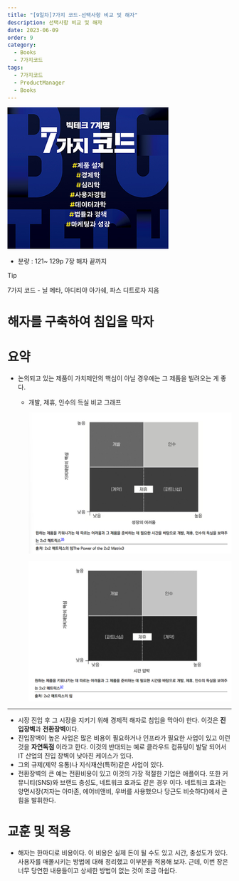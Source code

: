 ```yaml
---
title: "[9일차]7가지 코드-선택사항 비교 및 해자"
description: 선택사항 비교 및 해자
date: 2023-06-09
order: 9
category:
  - Books
  - 7가지코드
tags:
  - 7가지코드
  - ProductManager
  - Books
---
```


![표지](./Untitled.png)
- 분량 : 121~ 129p 7장 해자 끝까지

<!-- more -->

>[!tip]
>7가지 코드 - 닐 메타, 아디티야 아가쉐, 파스 디트로자 지음

# 해자를 구축하여 침입을 막자

# 요약

- 논의되고 있는 제품이 가치제안의 핵심이 아닐 경우에는 그 제품을 빌려오는 게 좋다.
    - 개발, 제휴, 인수의 득실 비교 그래프
        
        ![Untitled](image-09/Untitled.png)
        
        ![Untitled](image-09/Untitled%201.png)
        

---

- 시장 진입 후 그 시장을 지키기 위해  경제적 해자로 침입을 막아야 한다. 이것은 **진입장벽**과 **전환장벽**이다.
- 진입장벽이 높은 사업은 많은 비용이 필요하거나 인프라가 필요한 사업이 있고 이런 것을 **자연독점** 이라고 한다. 이것의 반대되는 예로 클라우드 컴퓨팅이 발달 되어서 IT 산업의 진입 장벽이 낮아진 케이스가 있다.  
- 그외 규제(제약 유통)나 지식재산(특허)같은 사업이 있다.
- 전환장벽의 큰 예는 전환비용이 있고 이것의 가장 적절한 기업은 애플이다. 또한 커뮤니티(SNS)와 브랜드 충성도, 네트워크 효과도 같은 경우 이다. 
네트워크 효과는 양면시장(저자는 아마존, 에어비앤비, 우버를 사용했으나 당근도 비슷하다)에서 큰 힘을 발휘한다.

# 교훈 및 적용

- 해자는 한마디로 비용이다. 이 비용은 실제 돈이 될 수도 있고 시간, 충성도가 있다. 사용자를 매몰시키는 방법에 대해 정리했고 이부분을 적용해 보자. 근데, 이번 장은 너무 당연한 내용들이고 상세한 방법이 없는 것이 조금 아쉽다.